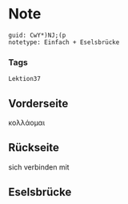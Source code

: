 # Note
```
guid: CwY*)NJ;(p
notetype: Einfach + Eselsbrücke
```

### Tags
```
Lektion37
```

## Vorderseite
κολλάομαι

## Rückseite
sich verbinden mit

## Eselsbrücke

